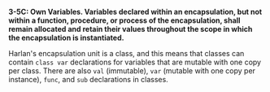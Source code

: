 **3-5C: Own Variables.  Variables declared within an encapsulation, but not within a function, procedure, or process of the encapsulation, shall remain allocated and retain their values throughout the scope in which the encapsulation is instantiated.**

Harlan's encapsulation unit is a class, and this means that classes can contain `class var` declarations for variables that are mutable with one copy per class.  There are also `val` (immutable), `var` (mutable with one copy per instance), `func`, and `sub` declarations in classes.
